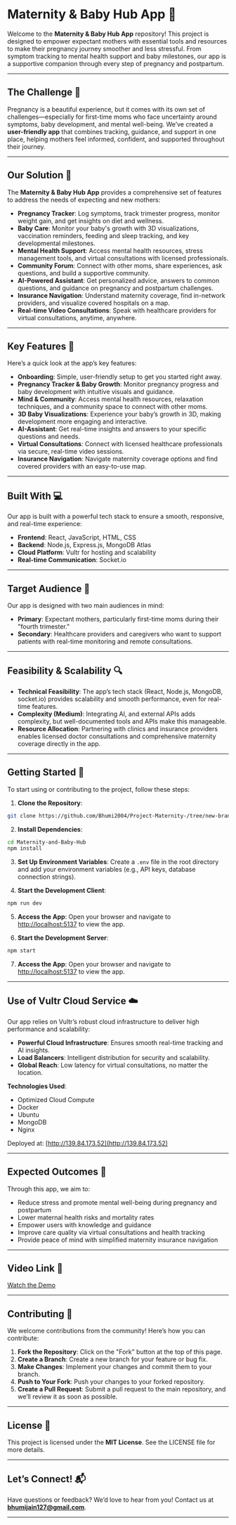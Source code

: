 

# Maternity & Baby Hub App 🚀

Welcome to the **Maternity & Baby Hub App** repository! This project is designed to empower expectant mothers with essential tools and resources to make their pregnancy journey smoother and less stressful. From symptom tracking to mental health support and baby milestones, our app is a supportive companion through every step of pregnancy and postpartum.

---

## The Challenge 🌸

Pregnancy is a beautiful experience, but it comes with its own set of challenges—especially for first-time moms who face uncertainty around symptoms, baby development, and mental well-being. We’ve created a **user-friendly app** that combines tracking, guidance, and support in one place, helping mothers feel informed, confident, and supported throughout their journey.

---

## Our Solution 🌺

The **Maternity & Baby Hub App** provides a comprehensive set of features to address the needs of expecting and new mothers:

- **Pregnancy Tracker**: Log symptoms, track trimester progress, monitor weight gain, and get insights on diet and wellness.
- **Baby Care**: Monitor your baby's growth with 3D visualizations, vaccination reminders, feeding and sleep tracking, and key developmental milestones.
- **Mental Health Support**: Access mental health resources, stress management tools, and virtual consultations with licensed professionals.
- **Community Forum**: Connect with other moms, share experiences, ask questions, and build a supportive community.
- **AI-Powered Assistant**: Get personalized advice, answers to common questions, and guidance on pregnancy and postpartum challenges.
- **Insurance Navigation**: Understand maternity coverage, find in-network providers, and visualize covered hospitals on a map.
- **Real-time Video Consultations**: Speak with healthcare providers for virtual consultations, anytime, anywhere.

---

## Key Features 🌟

Here’s a quick look at the app’s key features:

- **Onboarding**: Simple, user-friendly setup to get you started right away.
- **Pregnancy Tracker & Baby Growth**: Monitor pregnancy progress and baby development with intuitive visuals and guidance.
- **Mind & Community**: Access mental health resources, relaxation techniques, and a community space to connect with other moms.
- **3D Baby Visualizations**: Experience your baby’s growth in 3D, making development more engaging and interactive.
- **AI-Assistant**: Get real-time insights and answers to your specific questions and needs.
- **Virtual Consultations**: Connect with licensed healthcare professionals via secure, real-time video sessions.
- **Insurance Navigation**: Navigate maternity coverage options and find covered providers with an easy-to-use map.

---

## Built With 💻

Our app is built with a powerful tech stack to ensure a smooth, responsive, and real-time experience:

- **Frontend**: React, JavaScript, HTML, CSS
- **Backend**: Node.js, Express.js, MongoDB Atlas
- **Cloud Platform**: Vultr for hosting and scalability
- **Real-time Communication**: Socket.io

---

## Target Audience 🎯

Our app is designed with two main audiences in mind:

- **Primary**: Expectant mothers, particularly first-time moms during their "fourth trimester."
- **Secondary**: Healthcare providers and caregivers who want to support patients with real-time monitoring and remote consultations.

---

## Feasibility & Scalability 🔍

- **Technical Feasibility**: The app’s tech stack (React, Node.js, MongoDB, socket.io) provides scalability and smooth performance, even for real-time features.
- **Complexity (Medium)**: Integrating AI, and external APIs adds complexity, but well-documented tools and APIs make this manageable.
- **Resource Allocation**: Partnering with clinics and insurance providers enables licensed doctor consultations and comprehensive maternity coverage directly in the app.

---

## Getting Started 🚀

To start using or contributing to the project, follow these steps:

1. **Clone the Repository**:

```bash
git clone https://github.com/Bhumi2004/Project-Maternity-/tree/new-branch-name
```

2. **Install Dependencies**:

```bash
cd Maternity-and-Baby-Hub
npm install
```

3. **Set Up Environment Variables**: Create a `.env` file in the root directory and add your environment variables (e.g., API keys, database connection strings).

4. **Start the Development Client**:

```bash
npm run dev
```

5. **Access the App**: Open your browser and navigate to [http://localhost:5137](http://localhost:5137) to view the app.

6. **Start the Development Server**:

```bash
npm start
```

7. **Access the App**: Open your browser and navigate to [http://localhost:5137](http://localhost:5137) to view the app.

---

## Use of Vultr Cloud Service ☁️

Our app relies on Vultr’s robust cloud infrastructure to deliver high performance and scalability:

- **Powerful Cloud Infrastructure**: Ensures smooth real-time tracking and AI insights.
- **Load Balancers**: Intelligent distribution for security and scalability.
- **Global Reach**: Low latency for virtual consultations, no matter the location.

**Technologies Used**:

- Optimized Cloud Compute
- Docker
- Ubuntu
- MongoDB
- Nginx

Deployed at: [http://139.84.173.52](http://139.84.173.52)

---

## Expected Outcomes 🌈

Through this app, we aim to:

- Reduce stress and promote mental well-being during pregnancy and postpartum
- Lower maternal health risks and mortality rates
- Empower users with knowledge and guidance
- Improve care quality via virtual consultations and health tracking
- Provide peace of mind with simplified maternity insurance navigation

---

## Video Link 🎥

[Watch the Demo](https://youtu.be/8eBYlzAw1v8?si=10o4XYklAeI4DOYG)

---

## Contributing 🤝

We welcome contributions from the community! Here’s how you can contribute:

1. **Fork the Repository**: Click on the "Fork" button at the top of this page.
2. **Create a Branch**: Create a new branch for your feature or bug fix.
3. **Make Changes**: Implement your changes and commit them to your branch.
4. **Push to Your Fork**: Push your changes to your forked repository.
5. **Create a Pull Request**: Submit a pull request to the main repository, and we’ll review it as soon as possible.

---

## License 📜

This project is licensed under the **MIT License**. See the LICENSE file for more details.

---

## Let’s Connect! 📬

Have questions or feedback? We’d love to hear from you! Contact us at **bhumijain127@gmail.com**.

---

